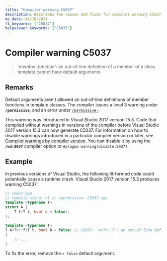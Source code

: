 ```yaml
---
title: "Compiler warning C5037"
description: Describes the causes and fixes for compiler warning C5037.
ms.date: 04/18/2021
f1_keywords: ["C5037"]
helpviewer_keywords: ["C5037"]
---
```

# Compiler warning C5037

> '*member-function*': an out-of-line definition of a member of a class template cannot have default arguments

## Remarks

Default arguments aren't allowed on out-of-line definitions of member functions in template classes. The compiler issues a level 3 warning under **`/permissive`**, and an error under [`/permissive-`](../../build/reference/permissive-standards-conformance.md).

This warning was introduced in Visual Studio 2017 version 15.3. Code that compiled without warnings in versions of the compiler before Visual Studio 2017 version 15.3 can now generate C5037. For information on how to disable warnings introduced in a particular compiler version or later, see [Compiler warnings by compiler version](compiler-warnings-by-compiler-version.md). You can disable it by using the **`/wd:5037`** compiler option or `#pragma warning(disable:5037)`.

## Example

In previous versions of Visual Studio, the following ill-formed code could potentially cause a runtime crash. Visual Studio 2017 version 15.3 produces warning C5037:

```cpp
// C5037.cpp
// compile using: cl /c /permissive- C5037.cpp
template <typename T>
struct A {
    T f(T t, bool b = false);
};

template <typename T>
T A<T>::f(T t, bool b = false) // C5037: 'A<T>::f': an out-of-line definition of a member of a class template cannot have default arguments
{
    // ...
}
```

To fix the error, remove the `= false` default argument.
